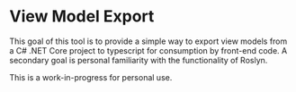 # View Model Export

This goal of this tool is to provide a simple way to export view models from a C# .NET Core project to typescript for
consumption by front-end code. A secondary goal is personal familiarity with the functionality of Roslyn.

This is a work-in-progress for personal use.

